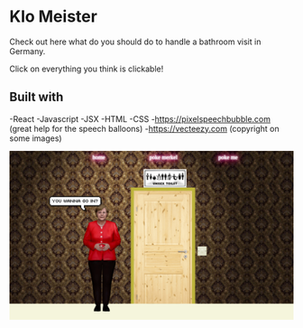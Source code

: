 # Klo Meister
Check out here what do you should do to handle a bathroom visit in Germany.

Click on everything you think is clickable! 

## Built with
-React
-Javascript
-JSX
-HTML
-CSS
-https://pixelspeechbubble.com (great help for the speech balloons)
-https://vecteezy.com (copyright on some images) 


![](./src/img/klo-master.png)
